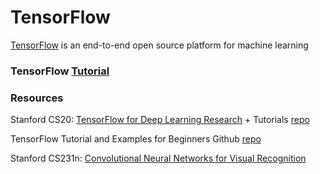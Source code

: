 # TensorFlow 
[TensorFlow](https://www.tensorflow.org) is an end-to-end open source platform for machine learning

### TensorFlow [Tutorial](https://www.tensorflow.org/tutorials/)

### Resources
Stanford CS20: [TensorFlow for Deep Learning Research](https://web.stanford.edu/class/cs20si/) + Tutorials [repo](https://github.com/chiphuyen/stanford-tensorflow-tutorials)

TensorFlow Tutorial and Examples for Beginners Github [repo](https://github.com/aymericdamien/TensorFlow-Examples)

Stanford CS231n: [Convolutional Neural Networks for Visual Recognition](http://cs231n.stanford.edu/)
